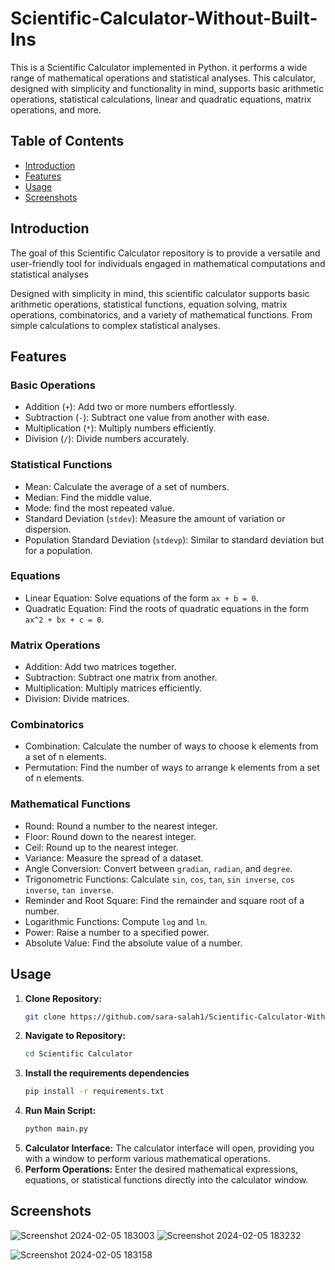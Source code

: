 # Scientific-Calculator-Without-Built-Ins

 This is a Scientific Calculator implemented in Python. it performs a wide range of mathematical operations and statistical analyses. This calculator, designed with simplicity and functionality in mind, supports basic arithmetic operations, statistical calculations, linear and quadratic equations, matrix operations, and more.

## Table of Contents

- [Introduction](#introduction)
 - [Features](#features)
- [Usage](#usage)
- [Screenshots](#Screenshots)


## Introduction 
The goal of this Scientific Calculator repository is to provide a versatile and user-friendly tool for individuals engaged in mathematical computations and statistical analyses

Designed with simplicity in mind, this scientific calculator supports basic arithmetic operations, statistical functions, equation solving, matrix operations, combinatorics, and a variety of mathematical functions. From simple calculations to complex statistical analyses.

## Features

### Basic Operations
- Addition (`+`): Add two or more numbers effortlessly.
- Subtraction (`-`): Subtract one value from another with ease.
- Multiplication (`*`): Multiply numbers efficiently.
- Division (`/`): Divide numbers accurately.

### Statistical Functions
- Mean: Calculate the average of a set of numbers.
- Median: Find the middle value.
- Mode: find the most repeated value.
- Standard Deviation (`stdev`): Measure the amount of variation or dispersion.
- Population Standard Deviation (`stdevp`): Similar to standard deviation but for a population.

### Equations
- Linear Equation: Solve equations of the form `ax + b = 0`.
- Quadratic Equation: Find the roots of quadratic equations in the form `ax^2 + bx + c = 0`.

### Matrix Operations
- Addition: Add two matrices together.
- Subtraction: Subtract one matrix from another.
- Multiplication: Multiply matrices efficiently.
- Division: Divide matrices.

### Combinatorics
- Combination: Calculate the number of ways to choose k elements from a set of n elements.
- Permutation: Find the number of ways to arrange k elements from a set of n elements.

### Mathematical Functions
- Round: Round a number to the nearest integer.
- Floor: Round down to the nearest integer.
- Ceil: Round up to the nearest integer.
- Variance: Measure the spread of a dataset.
- Angle Conversion: Convert between `gradian`, `radian`, and `degree`.
- Trigonometric Functions: Calculate `sin`, `cos`, `tan`, `sin inverse`, `cos inverse`, `tan inverse`.
- Reminder and Root Square: Find the remainder and square root of a number.
- Logarithmic Functions: Compute `log` and `ln`.
- Power: Raise a number to a specified power.
- Absolute Value: Find the absolute value of a number.



## Usage
1. **Clone Repository:**
   ```bash
   git clone https://github.com/sara-salah1/Scientific-Calculator-Without-Built-Ins.git
2. **Navigate to Repository:**
   ```bash
   cd Scientific Calculator
3. **Install the requirements dependencies**
   ```bash
   pip install -r requirements.txt
4. **Run Main Script:**
   ```bash
   python main.py
5. **Calculator Interface:**
   The calculator interface will open, providing you with a window to perform various mathematical operations.
6. **Perform Operations:**
   Enter the desired mathematical expressions, equations, or statistical functions directly into the calculator window.

## Screenshots
![Screenshot 2024-02-05 183003](https://github.com/sara-salah1/Scientific-Calculator-Without-Built-Ins/assets/67710906/7c328e9f-b32d-4376-b3a9-946dcab524a4)
![Screenshot 2024-02-05 183232](https://github.com/sara-salah1/Scientific-Calculator-Without-Built-Ins/assets/67710906/cd8c4778-18a6-4d5f-9f74-9393442e1625)

![Screenshot 2024-02-05 183158](https://github.com/sara-salah1/Scientific-Calculator-Without-Built-Ins/assets/67710906/6458c20d-9adc-4d9c-b124-215bf21dd4c8)










